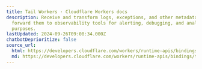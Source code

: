 ```yaml
---
title: Tail Workers · Cloudflare Workers docs
description: Receive and transform logs, exceptions, and other metadata. Then
  forward them to observability tools for alerting, debugging, and analytics
  purposes.
lastUpdated: 2024-09-26T09:08:34.000Z
chatbotDeprioritize: false
source_url:
  html: https://developers.cloudflare.com/workers/runtime-apis/bindings/tail-worker/
  md: https://developers.cloudflare.com/workers/runtime-apis/bindings/tail-worker/index.md
---
```


